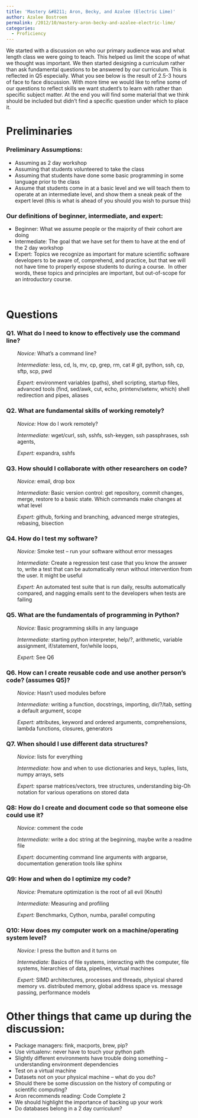 ```yaml
---
title: 'Mastery &#8211; Aron, Becky, and Azalee (Electric Lime)'
author: Azalee Bostroem
permalink: /2012/10/mastery-aron-becky-and-azalee-electric-lime/
categories:
  - Proficiency
---
```

We started with a discussion on who our primary audience was and what length class we were going to teach. This helped us limit the scope of what we thought was important. We then started designing a curriculum rather than ask fundamental questions to be answered by our curriculum. This is reflected in Q5 especially. What you see below is the result of 2.5-3 hours of face to face discussion. With more time we would like to refine some of our questions to reflect skills we want student&#8217;s to learn with rather than specific subject matter. At the end you will find some material that we think should be included but didn&#8217;t find a specific question under which to place it.

# Preliminaries

### Preliminary Assumptions:

*   Assuming as 2 day workshop
*   Assuming that students volunteered to take the class
*   Assuming that students have done some basic programming in some language prior to the class
*   Assume that students come in at a basic level and we will teach them to operate at an intermediate level, and show them a sneak peak of the expert level (this is what is ahead of you should you wish to pursue this)

### Our definitions of beginner, intermediate, and expert:

*   Beginner: What we assume people or the majority of their cohort are doing
*   Intermediate: The goal that we have set for them to have at the end of the 2 day workshop
*   Expert: Topics we recognize as important for mature scientific software developers to be aware of, comprehend, and practice, but that we will not have time to properly expose students to during a course.  In other words, these topics and principles are important, but out-of-scope for an introductory course.

&nbsp;

# Questions

### Q1. What do I need to know to effectively use the command line?

<p style="padding-left: 30px;">
  <em>Novice:</em> What’s a command line?
</p>

<p style="padding-left: 30px;">
  <em>Intermediate:</em> less, cd, ls, mv, cp, grep, rm, cat # git, python, ssh, cp, sftp, scp, pwd
</p>

<p style="padding-left: 30px;">
  <em>Expert:</em> environment variables (paths), shell scripting, startup files, advanced tools (find, sed/awk, cut, echo, printenv/setenv, which) shell redirection and pipes, aliases
</p>

### Q2. What are fundamental skills of working remotely?

<p style="padding-left: 30px;">
  <em>Novice:</em> How do I work remotely?
</p>

<p style="padding-left: 30px;">
  <em>Intermediate:</em> wget/curl, ssh, sshfs, ssh-keygen, ssh passphrases, ssh agents,
</p>

<p style="padding-left: 30px;">
  <em>Expert:</em> expandra, sshfs
</p>

### Q3. How should I collaborate with other researchers on code?

<p style="padding-left: 30px;">
  <em>Novice:</em> email, drop box
</p>

<p style="padding-left: 30px;">
  <em>Intermediate:</em> Basic version control: get repository, commit changes, merge, restore to a basic state. Which commands make changes at what level
</p>

<p style="padding-left: 30px;">
  <em>Expert:</em> github, forking and branching, advanced merge strategies, rebasing, bisection
</p>

### Q4. How do I test my software?

<p style="padding-left: 30px;">
  <em>Novice:</em> Smoke test &#8211; run your software without error messages
</p>

<p style="padding-left: 30px;">
  <em>Intermediate:</em> Create a regression test case that you know the answer to, write a test that can be automatically rerun without intervention from the user. It might be useful
</p>

<p style="padding-left: 30px;">
  <em>Expert:</em> An automated test suite that is run daily, results automatically compared, and nagging emails sent to the developers when tests are failing
</p>

### Q5. What are the fundamentals of programming in Python?

<p style="padding-left: 30px;">
  <em>Novice:</em> Basic programming skills in any language
</p>

<p style="padding-left: 30px;">
  <em>Intermediate:</em> starting python interpreter, help/?, arithmetic, variable assignment, if/statement, for/while loops,
</p>

<p style="padding-left: 30px;">
  <em>Expert:</em> See Q6
</p>

### Q6. How can I create reusable code and use another person&#8217;s code? (assumes Q5)?

<p style="padding-left: 30px;">
  <em>Novice:</em> Hasn’t used modules before
</p>

<p style="padding-left: 30px;">
  <em>Intermediate:</em> writing a function, docstrings, importing, dir/?/tab, setting a default argument, scope
</p>

<p style="padding-left: 30px;">
  <em>Expert:</em> attributes, keyword and ordered arguments, comprehensions, lambda functions, closures, generators
</p>

### Q7. When should I use different data structures?

<p style="padding-left: 30px;">
  <em>Novice</em>: lists for everything
</p>

<p style="padding-left: 30px;">
  <em>Intermediate</em>: how and when to use dictionaries and keys, tuples, lists, numpy arrays, sets
</p>

<p style="padding-left: 30px;">
  <em>Expert:</em> sparse matrices/vectors, tree structures, understanding big-Oh notation for various operations on stored data
</p>

### Q8: How do I create and document code so that someone else could use it?

<p style="padding-left: 30px;">
  <em>Novice:</em> comment the code
</p>

<p style="padding-left: 30px;">
  <em>Intermediate:</em> write a doc string at the beginning, maybe write a readme file
</p>

<p style="padding-left: 30px;">
  <em>Expert:</em> documenting command line arguments with argparse, documentation generation tools like sphinx
</p>

### Q9: How and when do I optimize my code?

<p style="padding-left: 30px;">
  <em>Novice: </em>Premature optimization is the root of all evil (Knuth)
</p>

<p style="padding-left: 30px;">
  <em>Intermediate: </em>Measuring and profiling
</p>

<p style="padding-left: 30px;">
  <em>Expert:</em> Benchmarks, Cython, numba, parallel computing
</p>

### Q10: How does my computer work on a machine/operating system level?

<p style="padding-left: 30px;">
  <em>Novice: </em>I press the button and it turns on
</p>

<p style="padding-left: 30px;">
  <em>Intermediate: </em>Basics of file systems, interacting with the computer, file systems, hierarchies of data, pipelines, virtual machines
</p>

<p style="padding-left: 30px;">
  <em>Expert:</em> SIMD architectures, processes and threads, physical shared memory vs. distributed memory, global address space vs. message passing, performance models
</p>

# Other things that came up during the discussion:

*   Package managers: fink, macports, brew, pip?
*   Use virtualenv: never have to touch your python path
*   Slightly different environments have trouble doing something &#8211; understanding environment dependencies
*   Test on a virtual machine
*   Datasets not on your physical machine &#8211; what do you do?
*   Should there be some discussion on the history of computing or scientific computing?
*   Aron recommends reading: Code Complete 2
*   We should highlight the importance of backing up your work
*   Do databases belong in a 2 day curriculum?

&nbsp;

&nbsp;

&nbsp;

&nbsp;
